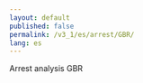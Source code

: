 ```yaml
---
layout: default
published: false
permalink: /v3_1/es/arrest/GBR/
lang: es
---
```


Arrest analysis GBR
